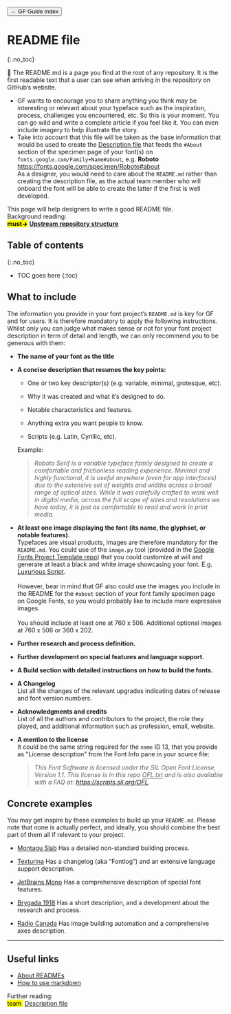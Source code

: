 <link href="style.css" rel="stylesheet">

<a href="./index"><button class="button button-i">&larr; GF Guide Index</button></a>

# README file
{:.no_toc}

<div class="callout">

🦦  The README.md is a page you find at the root of any repository. It is the first readable text that a user can see when arriving in the repository on GitHub’s website.<br>
<ul>
    <li>GF wants to encourage you to share anything you think may be interesting or relevant about your typeface such as the inspiration, process, challenges you encountered, etc. So this is your moment. You can go wild and write a complete article if you feel like it. You can even include imagery to help illustrate the story.</li>
    <li>Take into account that this file will be taken as the base information that would be used to create the <a href="./description">Description file</a> that feeds the <code>#About</code> section of the specimen page of your font(s) on <code>fonts.google.com/Family+Name#about</code>, e.g. <b>Roboto</b> <a href="https://fonts.google.com/specimen/Roboto#about" target="_blank">https://fonts.google.com/specimen/Roboto#about</a>
    <br>
    As a designer, you would need to care about the <code>README.md</code> rather than creating the description file, as the actual team member who will onboard the font will be able to create the latter if the first is well developed.</li>
</ul>
This page will help designers to write a good README file.

</div>

<div class="context-reading">
    Background reading:<br>
    <mark class="green"><b>must&rarr;</b></mark> <a href="./upstream" style="font-weight:bold">Upstream repository structure</a>
</div>

## Table of contents
{:.no_toc}
* TOC goes here
{:toc}

## What to include

The information you provide in your font project’s `README.md` is key for GF and for users. It is therefore mandatory to apply the following instructions. Whilst only you can judge what makes sense or not for your font project description in term of detail and length, we can only recommend you to be generous with them:

-   **The name of your font as the title**
  
-   **A concise description that resumes the key points:**

    -   One or two key descriptor(s) (e.g. variable, minimal, grotesque, etc).

    -   Why it was created and what it’s designed to do.

    -   Notable characteristics and features.

    -   Anything extra you want people to know.

    -   Scripts (e.g. Latin, Cyrillic, etc).

    Example:

    > *Roboto Serif is a variable typeface family designed to create a comfortable and frictionless reading experience. Minimal and highly functional, it is useful anywhere (even for app interfaces) due to the extensive set of weights and widths across a broad range of optical sizes. While it was carefully crafted to work well in digital media, across the full scope of sizes and resolutions we have today, it is just as comfortable to read and work in print media.*

-   **At least one image displaying the font (its name, the glyphset, or notable features).**
    <br>
    Typefaces are visual products, images are therefore mandatory for the `README.md`. You could use of the `image.py` tool (provided in the [Google Fonts Project Template repo](https://github.com/googlefonts/googlefonts-project-template/tree/main/documentation)) that you could customize at will and generate at least a black and white image showcasing your font. E.g. [Luxurious Script](https://github.com/googlefonts/luxurious#luxurious-script).
    <br><br>
    However, bear in mind that GF also could use the images you include in the README for the `#about` section of your font family specimen page on Google Fonts, so you would probably like to include more expressive images.
    <br><br>
    You should include at least one at 760 x 506. Additional optional images at 760 x 506 or 360 x 202.

-   **Further research and process definition.**
  
-   **Further development on special features and language support.**
  
-   **A Build section with detailed instructions on how to build the fonts.**
  
-   **A Changelog**
    <br>
    List all the changes of the relevant upgrades indicating dates of release and font version numbers.

-   **Acknowledgments and credits**
    <br>
    List of all the authors and contributors to the project, the role they played, and additional information such as profession, email, website.

-   **A mention to the license**
    <br>
    It could be the same string required for the `name` ID 13, that you provide as "License description" from the Font Info pane in your source file:
    > *This Font Software is licensed under the SIL Open Font License, Version 1.1. This license is in this repo* <span style="border-bottom:0.05em solid">*OFL.txt*</span> *and is also available with a FAQ at:* *<https://scripts.sil.org/OFL>.*

## Concrete examples

You may get inspire by these examples to build up your `README.md`. Please note that none is actually perfect, and ideally, you should combine the best part of them all if relevant to your project.

-   [Montagu Slab](https://github.com/floriankarsten/montagu-slab)
    Has a detailed non-standard building process.
    
-   [Texturina](https://github.com/Omnibus-Type/Texturina)
    Has a changelog (aka “Fontlog”) and an extensive language support description.
    
-   [JetBrains Mono](https://github.com/JetBrains/JetBrainsMono)
    Has a comprehensive description of special font features.
    
-   [Brygada 1918](https://github.com/kosmynkab/Brygada-1918)
    Has a short description, and a development about the research and process.
    
-   [Radio Canada](<https://github.com/cbcrc/radiocanadafonts>)
    Has image building automation and a comprehensive axes description.

------------------------------------------------------------------------

## Useful links

-   [About READMEs](https://docs.github.com/en/repositories/managing-your-repositorys-settings-and-features/customizing-your-repository/about-readmes)
-   [How to use markdown](https://www.markdownguide.org/getting-started/)


<div class="next-reading">
    Further reading:<br>
    <mark class="brown">team&nbsp;</mark> <a href="./description">Description file</a>
</div>
